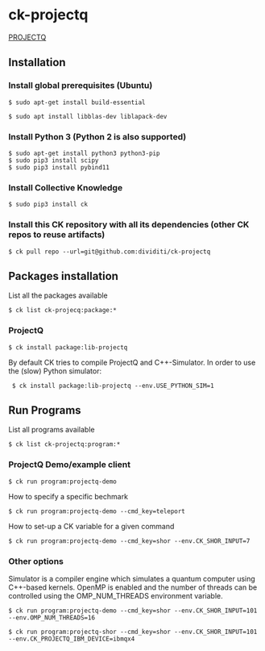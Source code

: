 # ck-projectq


[PROJECTQ](https://github.com/dividiti/ck-quantum-private/blob/master/README.md#projectq)


## Installation 

### Install global prerequisites (Ubuntu)

```
$ sudo apt-get install build-essential
```

```
$ sudo apt install libblas-dev liblapack-dev
```

### Install Python 3 (Python 2 is also supported)

```
$ sudo apt-get install python3 python3-pip
$ sudo pip3 install scipy
$ sudo pip3 install pybind11
```

### Install Collective Knowledge

```
$ sudo pip3 install ck
```




### Install this CK repository with all its dependencies (other CK repos to reuse artifacts)
```
$ ck pull repo --url=git@github.com:dividiti/ck-projectq
```


## Packages installation

List all the packages available 

```
$ ck list ck-projecq:package:*
```

### ProjectQ

```
$ ck install package:lib-projectq
```

By default CK tries to compile ProjectQ and C++-Simulator. In order to use the (slow) Python simulator:

```
 $ ck install package:lib-projectq --env.USE_PYTHON_SIM=1
```

## Run Programs 

List all programs available 
```
$ ck list ck-projectq:program:*
```


### ProjectQ Demo/example client

```
$ ck run program:projectq-demo
```

How to specify a specific bechmark

``` 
$ ck run program:projectq-demo --cmd_key=teleport
```

How to set-up a CK variable for a given command

```
$ ck run program:projectq-demo --cmd_key=shor --env.CK_SHOR_INPUT=7
```
### Other options 

Simulator is a compiler engine which simulates a quantum computer using C++-based kernels.
OpenMP is enabled and the number of threads can be controlled using the OMP_NUM_THREADS environment variable.


```
$ ck run program:projectq-demo --cmd_key=shor --env.CK_SHOR_INPUT=101 --env.OMP_NUM_THREADS=16
```

```
$ ck run program:projectq-shor --cmd_key=shor --env.CK_SHOR_INPUT=101 --env.CK_PROJECTQ_IBM_DEVICE=ibmqx4
```
